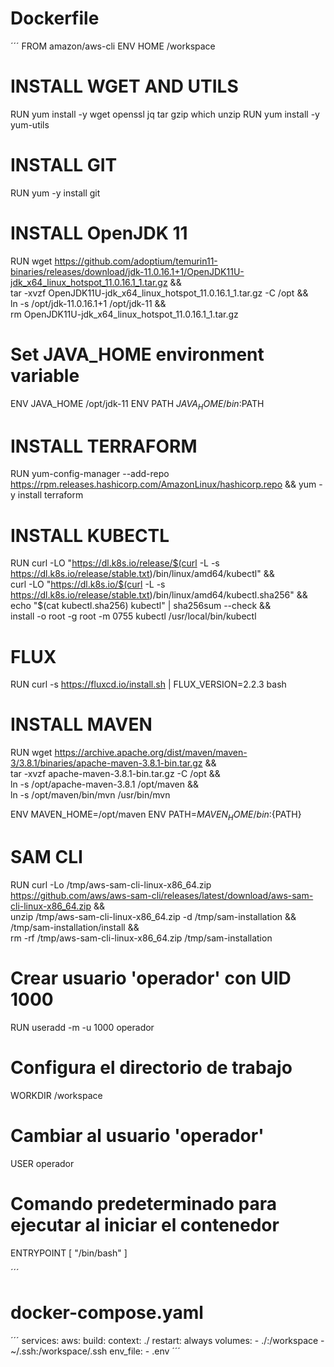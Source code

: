 # Dockerfile

´´´
FROM amazon/aws-cli
ENV HOME /workspace

# INSTALL WGET AND UTILS
RUN yum install -y wget openssl jq tar gzip which unzip
RUN yum install -y yum-utils

# INSTALL GIT
RUN yum -y install git


# INSTALL OpenJDK 11
RUN wget https://github.com/adoptium/temurin11-binaries/releases/download/jdk-11.0.16.1+1/OpenJDK11U-jdk_x64_linux_hotspot_11.0.16.1_1.tar.gz && \
    tar -xvzf OpenJDK11U-jdk_x64_linux_hotspot_11.0.16.1_1.tar.gz -C /opt && \
    ln -s /opt/jdk-11.0.16.1+1 /opt/jdk-11 && \
    rm OpenJDK11U-jdk_x64_linux_hotspot_11.0.16.1_1.tar.gz

# Set JAVA_HOME environment variable
ENV JAVA_HOME /opt/jdk-11
ENV PATH $JAVA_HOME/bin:$PATH

# INSTALL TERRAFORM
RUN yum-config-manager --add-repo https://rpm.releases.hashicorp.com/AmazonLinux/hashicorp.repo && yum -y install terraform

# INSTALL KUBECTL
RUN curl -LO "https://dl.k8s.io/release/$(curl -L -s https://dl.k8s.io/release/stable.txt)/bin/linux/amd64/kubectl" && \
    curl -LO "https://dl.k8s.io/$(curl -L -s https://dl.k8s.io/release/stable.txt)/bin/linux/amd64/kubectl.sha256" && \
    echo "$(cat kubectl.sha256)  kubectl" | sha256sum --check && \
    install -o root -g root -m 0755 kubectl /usr/local/bin/kubectl

# FLUX
RUN curl -s https://fluxcd.io/install.sh | FLUX_VERSION=2.2.3 bash

# INSTALL MAVEN
RUN wget https://archive.apache.org/dist/maven/maven-3/3.8.1/binaries/apache-maven-3.8.1-bin.tar.gz && \
    tar -xvzf apache-maven-3.8.1-bin.tar.gz -C /opt && \
    ln -s /opt/apache-maven-3.8.1 /opt/maven && \
    ln -s /opt/maven/bin/mvn /usr/bin/mvn

ENV MAVEN_HOME=/opt/maven
ENV PATH=${MAVEN_HOME}/bin:${PATH}

# SAM CLI
RUN curl -Lo /tmp/aws-sam-cli-linux-x86_64.zip https://github.com/aws/aws-sam-cli/releases/latest/download/aws-sam-cli-linux-x86_64.zip && \
    unzip /tmp/aws-sam-cli-linux-x86_64.zip -d /tmp/sam-installation && \
    /tmp/sam-installation/install && \
    rm -rf /tmp/aws-sam-cli-linux-x86_64.zip /tmp/sam-installation

# Crear usuario 'operador' con UID 1000
RUN useradd -m -u 1000 operador

# Configura el directorio de trabajo
WORKDIR /workspace

# Cambiar al usuario 'operador'
USER operador
# Comando predeterminado para ejecutar al iniciar el contenedor
ENTRYPOINT [ "/bin/bash" ]

´´´



# docker-compose.yaml

´´´
services:
  aws:
    build: 
      context: ./
    restart: always
    volumes:
      - ./:/workspace
      - ~/.ssh:/workspace/.ssh
    env_file:
      - .env
´´´